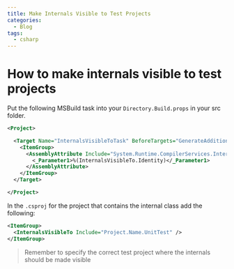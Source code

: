 ```yaml
---
title: Make Internals Visible to Test Projects
categories:
  - Blog
tags:
  - csharp
---
```


# How to make internals visible to test projects

Put the following MSBuild task into your `Directory.Build.props` in your src folder.

```xml
<Project>

  <Target Name="InternalsVisibleToTask" BeforeTargets="GenerateAdditionalSources" Condition="@(InternalsVisibleTo) != ''">
    <ItemGroup>
      <AssemblyAttribute Include="System.Runtime.CompilerServices.InternalsVisibleTo">
        <_Parameter1>%(InternalsVisibleTo.Identity)</_Parameter1>
      </AssemblyAttribute>
    </ItemGroup>
  </Target>

</Project>
```

In the `.csproj` for the project that contains the internal class add the following:

```xml
<ItemGroup>
  <InternalsVisibleTo Include="Project.Name.UnitTest" />
</ItemGroup>
```

> Remember to specify the correct test project where the internals should be made visible
